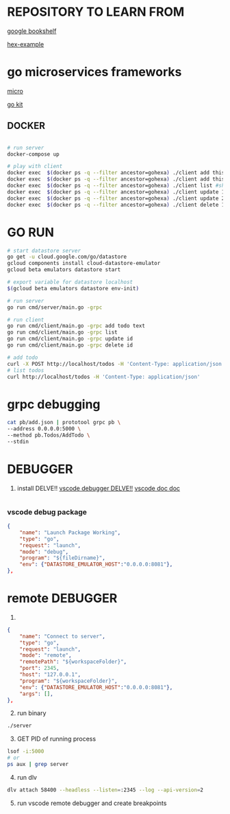 # REPOSITORY TO LEARN FROM
[google bookshelf](https://github.com/GoogleCloudPlatform/golang-samples/tree/master/getting-started/bookshelf)

[hex-example](https://github.com/Holmes89/hex-example)

# go microservices frameworks
[micro](https://micro.mu/)

[go kit](https://gokit.io/)



## DOCKER
```sh

# run server
docker-compose up 

# play with client
docker exec  $(docker ps -q --filter ancestor=gohexa) ./client add this is my first todo # add todo list
docker exec  $(docker ps -q --filter ancestor=gohexa) ./client add this is my second todo
docker exec  $(docker ps -q --filter ancestor=gohexa) ./client list #show all todos
docker exec  $(docker ps -q --filter ancestor=gohexa) ./client update 1 #check todo in list with id 1
docker exec  $(docker ps -q --filter ancestor=gohexa) ./client update 2
docker exec  $(docker ps -q --filter ancestor=gohexa) ./client delete 1  #delete todo in list with id 1
``` 

# GO RUN 
```sh
# start datastore server
go get -u cloud.google.com/go/datastore
gcloud components install cloud-datastore-emulator
gcloud beta emulators datastore start

# export variable for datastore localhost
$(gcloud beta emulators datastore env-init)

# run server
go run cmd/server/main.go -grpc

# run client
go run cmd/client/main.go -grpc add todo text
go run cmd/client/main.go -grpc list
go run cmd/client/main.go -grpc update id
go run cmd/client/main.go -grpc delete id

# add todo
curl -X POST http://localhost/todos -H 'Content-Type: application/json' -d '{ "text": "second todo" } '
# list todos
curl http://localhost/todos -H 'Content-Type: application/json'
```


# grpc debugging
```sh
cat pb/add.json | prototool grpc pb \
--address 0.0.0.0:5000 \
--method pb.Todos/AddTodo \
--stdin
```


# DEBUGGER
1) install DELVE!!
[vscode debugger DELVE!!](https://github.com/go-delve/delve)
[vscode doc doc](https://github.com/Microsoft/vscode-go/wiki/Debugging-Go-code-using-VS-Code)
```sh
```

### vscode debug package
```json
{
    "name": "Launch Package Working",
    "type": "go",
    "request": "launch",
    "mode": "debug",
    "program": "${fileDirname}",
    "env": {"DATASTORE_EMULATOR_HOST":"0.0.0.0:8081"},
},
```

# remote DEBUGGER
1)
```json
{
    "name": "Connect to server",
    "type": "go",
    "request": "launch",
    "mode": "remote",
    "remotePath": "${workspaceFolder}",
    "port": 2345,
    "host": "127.0.0.1",
    "program": "${workspaceFolder}",
    "env": {"DATASTORE_EMULATOR_HOST":"0.0.0.0:8081"},
    "args": [],
},
```
2) run binary
```sh
./server
```

3) GET PID of running process
```sh
lsof -i:5000
# or
ps aux | grep server
```

4) run dlv
```sh
dlv attach 58400 --headless --listen=:2345 --log --api-version=2
```

5) run vscode remote debugger and create breakpoints